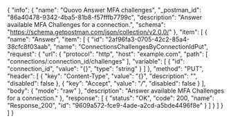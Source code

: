 {
  "info": {
    "name": "Quovo Answer MFA challenges",
    "_postman_id": "86a40478-9342-4ba5-81b8-f57fffb7799c",
    "description": "Answer available MFA Challenges for a connection.",
    "schema": "https://schema.getpostman.com/json/collection/v2.0.0/"
  },
  "item": [
    {
      "name": "Answer",
      "item": [
        {
          "id": "2af96fa3-0705-42c2-85a4-38cfc8f03aab",
          "name": "ConnectionsChallengesByConnectionIdPut",
          "request": {
            "url": {
              "protocol": "http",
              "host": "example.com",
              "path": [
                "connections/:connection_id/challenges"
              ],
              "variable": [
                {
                  "id": "connection_id",
                  "value": "{}",
                  "type": "string"
                }
              ]
            },
            "method": "PUT",
            "header": [
              {
                "key": "Content-Type",
                "value": "{}",
                "description": "",
                "disabled": false
              },
              {
                "key": "Accept",
                "value": "*/*",
                "disabled": false
              }
            ],
            "body": {
              "mode": "raw"
            },
            "description": "Answer available MFA Challenges for a connection."
          },
          "response": [
            {
              "status": "OK",
              "code": 200,
              "name": "Response_200",
              "id": "9609a572-fce9-4ade-a2cd-a5bde4496f8e"
            }
          ]
        }
      ]
    }
  ]
}